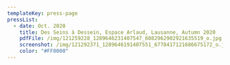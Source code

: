 ```yaml
---
templateKey: press-page
pressList:
  - date: Oct. 2020
    title: Des Seins à Dessein, Espace Arlaud, Lausanne, Autumn 2020
    pdfFile: /img/121259228_1289646231407547_6082962902921635519_o.jpg
    screenshot: /img/121292371_1289646191407551_6778417121686675172_o.jpg
    color: "#FF0000"
---
```


